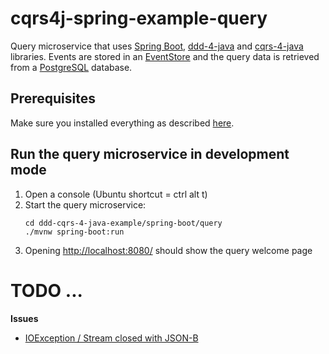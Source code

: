 # cqrs4j-spring-example-query
Query microservice that uses [Spring Boot](https://spring.io/projects/spring-boot/), [ddd-4-java](https://github.com/fuinorg/ddd-4-java) and [cqrs-4-java](https://github.com/fuinorg/cqrs-4-java) libraries. Events are stored in an [EventStore](https://eventstore.org/) and the query data is retrieved from a [PostgreSQL](https://www.postgresql.org/) database.

## Prerequisites
Make sure you installed everything as described [here](../../../../).

## Run the query microservice in development mode
1. Open a console (Ubuntu shortcut = ctrl alt t)
2. Start the query microservice:   
   ```
   cd ddd-cqrs-4-java-example/spring-boot/query
   ./mvnw spring-boot:run
   ```
3. Opening [http://localhost:8080/](http://localhost:8080/) should show the query welcome page


# TODO ...

**Issues**
- [IOException / Stream closed with JSON-B](https://github.com/fuinorg/ddd-cqrs-4-java-example/issues/4)

